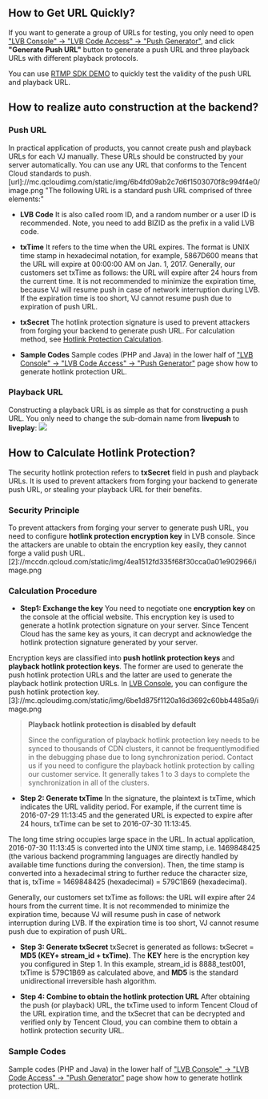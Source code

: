 ## How to Get URL Quickly?
If you want to generate a group of URLs for testing, you only need to open ["LVB Console" -> "LVB Code Access" -> "Push Generator"](https://console.cloud.tencent.com/live/livecodemanage), and click **"Generate Push URL"** button to generate a push URL and three playback URLs with different playback protocols.

[1]://mc.qcloudimg.com/static/img/98b9b659be67a9ac32384b606ace943f/image.png


You can use [RTMP SDK DEMO](https://cloud.tencent.com/document/product/454/6555) to quickly test the validity of the push URL and playback URL.


## How to realize auto construction at the backend?

### Push URL 
In practical application of products, you cannot create push and playback URLs for each VJ manually. These URLs should be constructed by your server automatically. You can use any URL that conforms to the Tencent Cloud standards to push. 
 [url]://mc.qcloudimg.com/static/img/6b4fd09ab2c7d6f1503070f8c994f4e0/image.png "The following URL is a standard push URL comprised of three elements:"

- **LVB Code**
It is also called room ID, and a random number or a user ID is recommended. Note, you need to add BIZID as the prefix in a valid LVB code.

- **txTime**
It refers to the time when the URL expires. The format is UNIX time stamp in hexadecimal notation, for example, 5867D600 means that the URL will expire at 00:00:00 AM on Jan. 1, 2017. Generally, our customers set txTime as follows: the URL will expire after 24 hours from the current time. It is not recommended to minimize the expiration time, because VJ will resume push in case of network interruption during LVB. If the expiration time is too short, VJ cannot resume push due to expiration of push URL.

- **txSecret**
The hotlink protection signature is used to prevent attackers from forging your backend to generate push URL. For calculation method, see [Hotlink Protection Calculation](#.E9.98.B2.E7.9B.97.E9.93.BE.E7.9A.84.E8.AE.A1.E7.AE.97.EF.BC.9F).

- **Sample Codes**
Sample codes (PHP and Java) in the lower half of ["LVB Console" -> "LVB Code Access" -> "Push Generator"](https://console.cloud.tencent.com/live/livecodemanage) page show how to generate hotlink protection URL.

### Playback URL
Constructing a playback URL is as simple as that for constructing a push URL. You only need to change the sub-domain name from **livepush** to **liveplay**:
![](//mc.qcloudimg.com/static/img/b7d8744654af4a174edf47f8998348a4/image.png)

## How to Calculate Hotlink Protection?
The security hotlink protection refers to **txSecret** field in push and playback URLs. It is used to prevent attackers from forging your backend to generate push URL, or stealing your playback URL for their benefits.

### Security Principle
To prevent attackers from forging your server to generate push URL, you need to configure **hotlink protection encryption key** in LVB console. Since the attackers are unable to obtain the encryption key easily, they cannot forge a valid push URL.
[2]://mccdn.qcloud.com/static/img/4ea1512fd335f68f30cca0a01e902966/image.png


### Calculation Procedure
- **Step1: Exchange the key**
You need to negotiate one **encryption key** on the console at the official website. This encryption key is used to generate a hotlink protection signature on your server. Since Tencent Cloud has the same key as yours, it can decrypt and acknowledge the hotlink protection signature generated by your server.

 Encryption keys are classified into **push hotlink protection keys** and **playback hotlink protection keys**. The former are used to generate the push hotlink protection URLs and the latter are used to generate the playback hotlink protection URLs. In [LVB Console](https://console.cloud.tencent.com/live), you can configure the push hotlink protection key.
[3]://mc.qcloudimg.com/static/img/6be1d875f1120a16d3692c60bb4485a9/image.png
 >  **Playback hotlink protection is disabled by default**
 >   
 > Since the configuration of playback hotlink protection key needs to be synced to thousands of CDN clusters, it cannot be frequentlymodified in the debugging phase due to long synchronization period. Contact us if you need to configure the playback hotlink protection by calling our customer service. It generally takes 1 to 3 days to complete the synchronization in all of the clusters.

- **Step 2: Generate txTime**
In the signature, the plaintext is txTime, which indicates the URL validity period. For example, if the current time is 2016-07-29 11:13:45 and the generated URL is expected to expire after 24 hours, txTime can be set to 2016-07-30 11:13:45.

 The long time string occupies large space in the URL. In actual application, 2016-07-30 11:13:45 is converted into the UNIX time stamp, i.e. 1469848425 (the various backend programming languages are directly handled by available time functions during the conversion). Then, the time stamp is converted into a hexadecimal string to further reduce the character size, that is, txTime = 1469848425 (hexadecimal) = 579C1B69 (hexadecimal).
 
 Generally, our customers set txTime as follows: the URL will expire after 24 hours from the current time. It is not recommended to minimize the expiration time, because VJ will resume push in case of network interruption during LVB. If the expiration time is too short, VJ cannot resume push due to expiration of push URL.

- **Step 3: Generate txSecret**
txSecret is generated as follows: txSecret = **MD5 (KEY+ stream_id + txTime)**. The **KEY** here is the encryption key you configured in Step 1. In this example, stream_id is 8888_test001, txTime is 579C1B69 as calculated above, and **MD5** is the standard unidirectional irreversible hash algorithm.

- **Step 4: Combine to obtain the hotlink protection URL**
  After obtaining the push (or playback) URL, the txTime used to inform Tencent Cloud of the URL expiration time, and the txSecret that can be decrypted and verified only by Tencent Cloud, you can combine them to obtain a hotlink protection security URL.
	
### Sample Codes
Sample codes (PHP and Java) in the lower half of ["LVB Console" -> "LVB Code Access" -> "Push Generator"](https://console.cloud.tencent.com/live/livecodemanage) page show how to generate hotlink protection URL.





